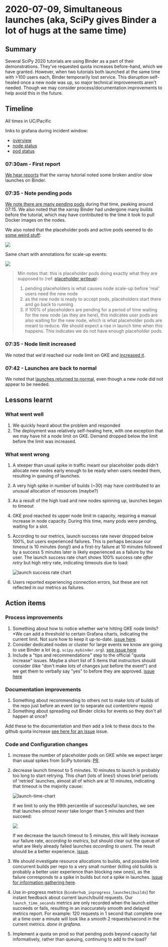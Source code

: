 # 2020-07-09, Simultaneous launches (aka, SciPy gives Binder a lot of hugs at the same time)

## Summary

Several SciPy 2020 tutorials are using Binder as a part of their demonstrations. They've
requested quota increases before-hand, which we have granted. However, when two
tutorials both launched at the same time with >100 users each, Binder temporarily lost
service. This disruption self-healed once a new node was up, so major technical
improvements aren't needed. Though we may consider process/documentation improvements to
help avoid this in the future.

## Timeline

All times in UC/Pacific

links to grafana during incident window:

- [overview](https://grafana.mybinder.org/d/3SpLQinmk/1-overview?orgId=1&from=1594299600000&to=1594307700000)
- [node status](https://grafana.mybinder.org/d/nDQPwi7mk/node-activity?orgId=1&from=1594299600000&to=1594307700000)
- [pod status](https://grafana.mybinder.org/d/fZWsQmnmz/pod-activity?orgId=1&from=1594299600000&to=1594307700000)

### 07:30am - First report

[We hear reports](https://gitter.im/jupyterhub/mybinder.org-deploy?at=5f072954a61b8675119e65dd)
that the xarray tutorial noted some broken and/or slow launches on Binder.

### 07:35 - Note pending pods

[We note there are many pending pods](https://gitter.im/jupyterhub/mybinder.org-deploy?at=5f072ac186ccb45b599592c9) during that time,
peaking around 07:15.
We also noted that the xarray Binder had undergone many builds before the tutorial,
which may have contributed to the time it took to pull Docker images on the nodes.

We also noted that the placeholder pods and active pods seemed to do
[some weird stuff](https://grafana.mybinder.org/d/nDQPwi7mk/node-activity?orgId=1&from=1594300376037&to=1594305103856&fullscreen&panelId=43):

![](https://i.imgur.com/0bTTTRd.png)

Same chart with annotations for scale-up events:

![](https://i.imgur.com/lGUajxp.png)

> Min notes that: this is placeholder pods doing exactly what they are supposed to
> (ref: [placeholder writeup](https://discourse.jupyter.org/t/planning-placeholders-with-jupyterhub-helm-chart-0-8-tested-on-mybinder-org/213)):
>
> 1. pending placeholders is what causes node scale-up before 'real' users need the new node
> 2. as the new node is ready to accept pods, placeholders start there and go back to running
> 3. if 100% of placeholders are pending for a period of time waiting for the new node
>    (as they are here), this indicates _user_ pods are also waiting for the new node,
>    which is what placeholder pods are meant to reduce. We should expect a rise in
>    launch time when this happens. This indicates we do not have enough placeholder
>    pods.

### 07:35 - Node limit increased

We noted that we'd reached our node limit on GKE and
[increased it](https://gitter.im/jupyterhub/mybinder.org-deploy?at=5f072b0a8342f46274047e5b).

### 07:42 - Launches are back to normal

We noted that [launches returned to normal](https://gitter.im/jupyterhub/mybinder.org-deploy?at=5f072ce0c7d15f7d0f801ab0),
even though a new node did not appear to be needed.

## Lessons learnt

### What went well

1. We quickly heard about the problem and responded
2. The deployment was relatively self-healing here, with one exception that we may
   have hit a node limit on GKE. Demand dropped below the limit before the limit was increased.

### What went wrong

1. A steeper than usual spike in traffic meant our placeholder pods didn't allocate new
   nodes early enough to be ready when users needed them, resulting in queuing of
   launches.
2. A very high spike in number of builds (~30) may have contributed to an unusual
   allocation of resources (maybe?)
3. As a result of the high load and new nodes spinning up, launches began to timeout
4. GKE prod reached its upper node limit in capacity, requiring a manual increase in
   node capacity. During this time, many pods were pending, waiting for a slot.
5. According to our metrics, launch success rate never dropped below 100%, but users
   experienced failures. This is perhaps because our timeout is 10 minutes (long!) and a
   first-try failure at 10 minutes followed by a success 5 minutes later is likely experienced as a failure by the user. The
   launch success rate chart shows 100% success rate _after retry_ but high retry rate,
   indicating timeouts due to load:

   ![launch success rate chart](https://i.imgur.com/UiAgdwA.png)

6. Users reported experiencing connection errors, but these are not reflected in our
   metrics as failures.

## Action items

### Process improvements

1. Something about how to notice whether we're hitting GKE node limits? \*We
   can add a threshold to certain Grafana charts, indicating the current limit. Not sure
   how to keep it up-to-date. [issue here](https://github.com/jupyterhub/mybinder.org-deploy/issues/1533).
2. Consider dedicated nodes or cluster for large events we know are going to use Binder a lot
   (e.g. `scipy.mybinder.org`). [see issue here](https://github.com/jupyterhub/mybinder.org-deploy/issues/1526)
3. Include a "tips and recommendations" step to the official "quota increase" issues.
   Maybe a short list of 5 items that instructors should consider (like "don't make lots
   of changes just before the event") and we get them to verbally say "yes" to before
   they are approved. [issue here](https://github.com/jupyterhub/mybinder.org-deploy/issues/1525)

### Documentation improvements

1. Something about recommending to others not to make lots of builds of the repo just
   before an event (or to separate out content/env repos)
2. Something about spreading out Binder clicks for events so they don't all happen at once?

Add these to the documentation and then add a link to these docs to the github quota increase [see here for an issue](https://github.com/jupyterhub/binder/issues/200)
issue.

### Code and Configuration changes

1. increase the number of placeholder pods on GKE while we expect larger than usual
   spikes from SciPy tutorials:
   [PR](https://github.com/jupyterhub/mybinder.org-deploy/pull/1492).
2. decrease launch timeout to 5 minutes. 10 minutes to launch is probably too long to
   start retrying. This chart (lots of lines!) shows brief periods of 'retried'
   launches, almost all of which are at 10 minutes, indicating that timeout is the
   majority cause:

   ![launch-time-chart](https://i.imgur.com/dO1FIfw.png)

   If we limit to only the 99th percentile of successful launches, we see that launches _almost never_ take longer than 5 minutes and then succeed:

   ![](https://i.imgur.com/rYh0Whv.png)

   If we decrease the launch timeout to 5 minutes, this will likely increase our failure rate, _according to metrics_, but should clear out the queue of what are likely already failed launches _according to users_. The result should be a better experience. [issue](https://github.com/jupyterhub/mybinder.org-deploy/issues/1528).

3. We should investigate resource allocations to builds, and possible limit concurrent
   builds per repo to a very small number (killing old builds is probably a better user
   experience than blocking new ones), as the failure corresponds to a spike in builds
   but _not_ a spike in launches. [issue for information gathering here](https://github.com/jupyterhub/mybinder.org-deploy/issues/1529).
4. Use in-progress metrics (`binderhub_inprogress_launches|builds`) for instant feedback about current launch/build requests.
   Our `launch_time_seconds` metrics are only recorded when the launch either succeeds or
   fails, resulting in an inaccurately smooth and delayed metrics report. For example:
   120 requests in 1 second that complete one at a time over a minute will look like a
   smooth 2 requests/second in the current metrics. _done in grafana_.
5. Implement a quota on prod so that pending pods beyond capacity fail informatively,
   rather than queuing, continuing to add to the load?
